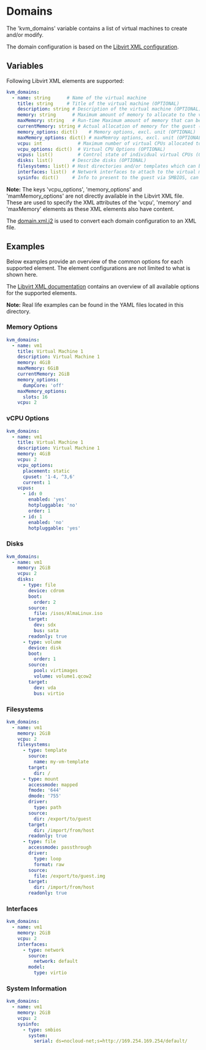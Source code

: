 # Domains

The 'kvm_domains' variable contains a list of virtual machines to create and/or modify.

The domain configuration is based on the [Libvirt XML configuration](https://libvirt.org/formatdomain.html).

## Variables

Following Libvirt XML elements are supported:

```yaml
kvm_domains:
  - name: string      # Name of the virtual machine
    title: string     # Title of the virtual machine (OPTIONAL)
    description: string # Description of the virtual machine (OPTIONAL)
    memory: string      # Maximum amount of memory to allocate to the virtual machine, incl. unit
    maxMemory: string   # Run-time Maximum amount of memory that can be assigned to the virtual machine, incl. unit (OPTIONAL)
    currentMemory: string # Actual allocation of memory for the guest (by default same as memory), incl unit (OPTIONAL)
    memory_options: dict()    # Memory options, excl. unit (OPTIONAL)
    maxMemory_options: dict() # maxMemroy options, excl. unit (OPTIONAL)
    vcpu: int             # Maximum number of virtual CPUs allocated to the virtual machine
    vcpu_options: dict()  # Virtual CPU Options (OPTIONAL)
    vcpus: list()         # Control state of individual virtual CPUs (OPTIONAL)
    disks: list()       # Describe disks (OPTIONAL)
    filesystems: list() # Host directories and/or templates which can be accesses directly in the virtual machine (OPTIONAL) 
    interfaces: list()  # Network interfaces to attach to the virtual machine (OPTIONAL)
    sysinfo: dict()     # Info to present to the guest via SMBIOS, can be used for cloud-init (OPTIONAL)
```

**Note:** The keys 'vcpu_options', 'memory_options' and 'mamMemory_options' are not directly available
in the Libvirt XML file. These are used to specify the XML attributes of the 'vcpu', 'memory' and 'maxMemory'
elements as these XML elements also have content.

The [domain.xml.j2](templates/domain.xml.j2) is used to convert each domain configuration to an XML file. 

## Examples

Below examples provide an overview of the common options for each supported element.
The element configurations are not limited to what is shown here.

The [Libvirt XML documentation](https://libvirt.org/formatdomain.html) contains an overview 
of all available options for the supported elements.

**Note:** Real life examples can be found in the YAML files located in this directory. 

### Memory Options

```yaml
kvm_domains:
  - name: vm1
    title: Virtual Machine 1
    description: Virtual Machine 1
    memory: 4GiB
    maxMemory: 6GiB
    currentMemory: 2GiB
    memory_options:
      dumpCore: 'off'
    maxMemory_options:
      slots: 16
    vcpu: 2
```

### vCPU Options

```yaml
kvm_domains:
  - name: vm1
    title: Virtual Machine 1
    description: Virtual Machine 1
    memory: 4GiB
    vcpu: 2
    vcpu_options:
      placement: static
      cpuset: '1-4, ^3,6'
      current: 1
    vcpus:
      - id: 0
        enabled: 'yes'
        hotpluggable: 'no'
        order: 1
      - id: 1
        enabled: 'no'
        hotpluggable: 'yes'
```

### Disks

```yaml
kvm_domains:
  - name: vm1
    memory: 2GiB
    vcpu: 2
    disks:
      - type: file
        device: cdrom
        boot:
          order: 2
        source:
          file: /isos/AlmaLinux.iso
        target:
          dev: sdx
          bus: sata
        readonly: true
      - type: volume
        device: disk
        boot:
          order: 1
        source:
          pool: virtimages
          volume: volume1.qcow2
        target:
          dev: vda
          bus: virtio
```

### Filesystems

```yaml
kvm_domains:
  - name: vm1
    memory: 2GiB
    vcpu: 2
    filesystems:
      - type: template
        source:
          name: my-vm-template
        target:
          dir: /
      - type: mount
        accessmode: mapped
        fmode: '644'
        dmode: '755'
        driver:
          type: path
        source:
          dir: /export/to/guest
        target:
          dir: /import/from/host
        readonly: true
      - type: file
        accessmode: passthrough
        driver:
          type: loop
          format: raw
        source:
          file: /export/to/guest.img
        target:
          dir: /import/from/host
        readonly: true
```

### Interfaces

```yaml
kvm_domains:
  - name: vm1
    memory: 2GiB
    vcpu: 2
    interfaces:
      - type: network
        source:
          network: default
        model:
          type: virtio
```

### System Information

```yaml
kvm_domains:
  - name: vm1
    memory: 2GiB
    vcpu: 2
    sysinfo:
      - type: smbios
        system:
          serial: ds=nocloud-net;s=http://169.254.169.254/default/
```
